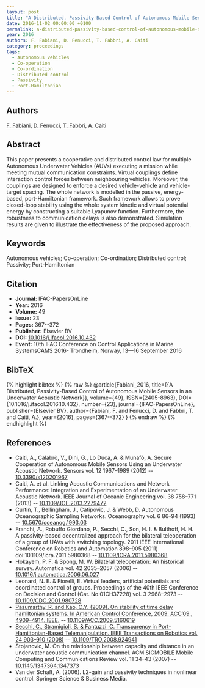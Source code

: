 ```yaml
---
layout: post
title: "A Distributed, Passivity-Based Control of Autonomous Mobile Sensors in an Underwater Acoustic Network"
date: 2016-11-02 00:00:00 +0100
permalink: a-distributed-passivity-based-control-of-autonomous-mobile-sensors-in-an-underwater-acoustic-network
year: 2016
authors: F. Fabiani, D. Fenucci, T. Fabbri, A. Caiti
category: proceedings
tags:
  - Autonomous vehicles
  - Co-operation
  - Co-ordination
  - Distributed control
  - Passivity
  - Port-Hamiltonian
---
```

 
## Authors
[F. Fabiani](authors/filippo_fabiani), [D. Fenucci](authors/davide_fenucci), [T. Fabbri](authors/t_fabbri), [A. Caiti](authors/andrea_caiti)
 
## Abstract
This paper presents a cooperative and distributed control law for multiple Autonomous Underwater Vehicles (AUVs) executing a mission while meeting mutual communication constraints. Virtual couplings define interaction control forces between neighbouring vehicles. Moreover, the couplings are designed to enforce a desired vehicle-vehicle and vehicle-target spacing. The whole network is modelled in the passive, energy-based, port-Hamiltonian framework. Such framework allows to prove closed-loop stability using the whole system kinetic and virtual potential energy by constructing a suitable Lyapunov function. Furthermore, the robustness to communication delays is also demonstrated. Simulation results are given to illustrate the effectiveness of the proposed approach.
 
## Keywords
Autonomous vehicles; Co-operation; Co-ordination; Distributed control; Passivity; Port-Hamiltonian
 
## Citation
- **Journal:** IFAC-PapersOnLine
- **Year:** 2016
- **Volume:** 49
- **Issue:** 23
- **Pages:** 367--372
- **Publisher:** Elsevier BV
- **DOI:** [10.1016/j.ifacol.2016.10.432](https://doi.org/10.1016/j.ifacol.2016.10.432)
- **Event:** 10th IFAC Conference on Control Applications in Marine SystemsCAMS 2016- Trondheim, Norway, 13—16 September 2016
 
## BibTeX
{% highlight bibtex %}
{% raw %}
@article{Fabiani_2016,
  title={{A Distributed, Passivity-Based Control of Autonomous Mobile Sensors in an Underwater Acoustic Network}},
  volume={49},
  ISSN={2405-8963},
  DOI={10.1016/j.ifacol.2016.10.432},
  number={23},
  journal={IFAC-PapersOnLine},
  publisher={Elsevier BV},
  author={Fabiani, F. and Fenucci, D. and Fabbri, T. and Caiti, A.},
  year={2016},
  pages={367--372}
}
{% endraw %}
{% endhighlight %}
 
## References
- Caiti, A., Calabrò, V., Dini, G., Lo Duca, A. & Munafò, A. Secure Cooperation of Autonomous Mobile Sensors Using an Underwater Acoustic Network. Sensors vol. 12 1967–1989 (2012) -- [10.3390/s120201967](https://doi.org/10.3390/s120201967)
- Caiti, A. et al. Linking Acoustic Communications and Network Performance: Integration and Experimentation of an Underwater Acoustic Network. IEEE Journal of Oceanic Engineering vol. 38 758–771 (2013) -- [10.1109/JOE.2013.2279472](https://doi.org/10.1109/JOE.2013.2279472)
- Curtin, T., Bellingham, J., Catipovic, J. & Webb, D. Autonomous Oceanographic Sampling Networks. Oceanography vol. 6 86–94 (1993) -- [10.5670/oceanog.1993.03](https://doi.org/10.5670/oceanog.1993.03)
- Franchi, A., Robuffo Giordano, P., Secchi, C., Son, H. I. & Bulthoff, H. H. A passivity-based decentralized approach for the bilateral teleoperation of a group of UAVs with switching topology. 2011 IEEE International Conference on Robotics and Automation 898–905 (2011) doi:10.1109/icra.2011.5980368 -- [10.1109/ICRA.2011.5980368](https://doi.org/10.1109/ICRA.2011.5980368)
- Hokayem, P. F. & Spong, M. W. Bilateral teleoperation: An historical survey. Automatica vol. 42 2035–2057 (2006) -- [10.1016/j.automatica.2006.06.027](https://doi.org/10.1016/j.automatica.2006.06.027)
- Leonard, N. E. & Fiorelli, E. Virtual leaders, artificial potentials and coordinated control of groups. Proceedings of the 40th IEEE Conference on Decision and Control (Cat. No.01CH37228) vol. 3 2968–2973 -- [10.1109/CDC.2001.980728](https://doi.org/10.1109/CDC.2001.980728)
- [Pasumarthy, R. and Kao, C.Y. (2009). On stability of time delay hamiltonian systems. In American Control Conference, 2009. ACC’09., 4909–4914. IEEE.](on-stability-of-time-delay-hamiltonian-systems) -- [10.1109/ACC.2009.5160619](https://doi.org/10.1109/ACC.2009.5160619)
- [Secchi, C., Stramigioli, S. & Fantuzzi, C. Transparency in Port-Hamiltonian-Based Telemanipulation. IEEE Transactions on Robotics vol. 24 903–910 (2008)](transparency-in-port-hamiltonian-based-telemanipulation) -- [10.1109/TRO.2008.924941](https://doi.org/10.1109/TRO.2008.924941)
- Stojanovic, M. On the relationship between capacity and distance in an underwater acoustic communication channel. ACM SIGMOBILE Mobile Computing and Communications Review vol. 11 34–43 (2007) -- [10.1145/1347364.1347373](https://doi.org/10.1145/1347364.1347373)
- Van der Schaft, A. (2006). L2-gain and passivity techniques in nonlinear control. Springer Science & Business Media.

